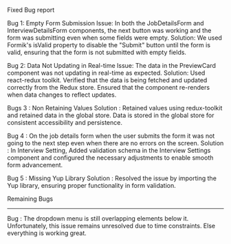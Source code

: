 Fixed Bug report

Bug 1: Empty Form Submission
Issue: In both the JobDetailsForm and InterviewDetailsForm components, the next button was working and the form was submitting even when some fields were empty.
Solution: We used Formik's isValid property to disable the "Submit" button until the form is valid, ensuring that the form is not submitted with empty fields.

Bug 2: Data Not Updating in Real-time
Issue: The data in the PreviewCard component was not updating in real-time as expected.
Solution: Used react-redux toolkit. Verified that the data is being fetched and updated correctly from the Redux store. Ensured that the component re-renders when data changes to reflect updates.

Bugs 3 : Non Retaining Values
Solution : Retained values using redux-toolkit and retained data in the global store. Data is stored in the global store for consistent accessibility and persistence.

Bug 4 : On the job details form when the user submits the form it was not going to the next step even when there are no errors on the screen.
Solution : In Interview Setting, Added validation schema in the Interview Settings component and configured the necessary adjustments to enable smooth form advancement.

Bug 5 : Missing Yup Library
Solution : Resolved the issue by importing the Yup library, ensuring proper functionality in form validation.


Remaining Bugs
______________
Bug : The dropdown menu is still overlapping elements below it. Unfortunately, this issue remains unresolved due to time constraints. Else everything is working great.
